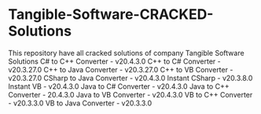 # Tangible-Software-CRACKED-Solutions
This repository have all cracked solutions of company Tangible Software Solutions
C# to C++ Converter - v20.4.3.0
C++ to C# Converter - v20.3.27.0
C++ to Java Converter - v20.3.27.0
C++ to VB Converter - v20.3.27.0
CSharp to Java Converter - v20.4.3.0
Instant CSharp - v20.3.8.0
Instant VB - v20.4.3.0
Java to C# Converter - v20.4.3.0
Java to C++ Converter - 20.4.3.0
Java to VB Converter - v20.4.3.0
VB to C++ Converter - v20.3.3.0
VB to Java Converter - v20.3.3.0
